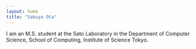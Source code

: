 ```yaml
---
layout: home
title: "Sakuya Ota"
---
```


I am an M.S. student at the Sato Laboratory in the Department of Computer Science, School of Computing, Institute of Science Tokyo.
